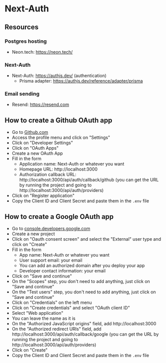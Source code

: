# Next-Auth

## Resources

### Postgres hosting

- Neon.tech: https://neon.tech/

### Next-Auth

- Next-Auth: https://authjs.dev/ (authentication)
  - Prisma adapter: https://authjs.dev/reference/adapter/prisma

### Email sending

- Resend: https://resend.com

## How to create a Github OAuth app

- Go to [Github.com](https://github.com)
- Access the profile menu and click on "Settings"
- Click on "Developer Settings"
- Click on "OAuth Apps"
- Create a new OAuth App
- Fill in the form
  - Application name: Next-Auth or whatever you want
  - Homepage URL: http://localhost:3000
  - Authorization callback URL: http://localhost:3000/api/auth/callback/github (you can get the URL by running the project and going to http://localhost:3000/api/auth/providers)
- Click on "Register application"
- Copy the Client ID and Client Secret and paste them in the `.env` file

## How to create a Google OAuth app

- Go to [console.developers.google.com](https://console.developers.google.com/)
- Create a new project
- Click on "Oauth consent screen" and select the "External" user type and click on "Create"
- Fill in the form
  - App name: Next-Auth or whatever you want
  - User support email: your email
  - You can add an authorized domain after you deploy your app
  - Developer contact information: your email
- Click on "Save and continue"
- On the "Scopes" step, you don't need to add anything, just click on "Save and continue"
- On the "Test users" step, you don't need to add anything, just click on "Save and continue"
- Click on "Credentials" on the left menu
- Click on "Create credentials" and select "OAuth client ID"
- Select "Web application"
- You can leave the name as it is
- On the "Authorized JavaScript origins" field, add http://localhost:3000
- On the "Authorized redirect URIs" field, add http://localhost:3000/api/auth/callback/google (you can get the URL by running the project and going to http://localhost:3000/api/auth/providers)
- Click on "Create"
- Copy the Client ID and Client Secret and paste them in the `.env` file
